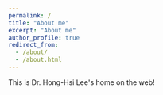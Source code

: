 ```yaml
---
permalink: /
title: "About me"
excerpt: "About me"
author_profile: true
redirect_from: 
  - /about/
  - /about.html
---
```


This is Dr. Hong-Hsi Lee's home on the web!
[](images/grc_cover_3.png)
